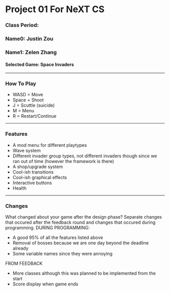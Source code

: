 # Project 01 For NeXT CS
### Class Period:
### Name0: Justin Zou
### Name1: Zelen Zhang
#### Selected Game: Space Invaders
---

### How To Play
- WASD = Move
- Space = Shoot
- J = Scuttle (suicide)
- M = Menu
- R = Restart/Continue

---

### Features
- A mod menu for different playtypes
- Wave system 
- Different invader group types, not different invaders though since we ran out of time (however the framework is there)
- A shop/upgrade system
- Cool-ish transitions
- Cool-ish graphical effects
- Interactive buttons
- Health


---

### Changes
What changed about your game after the design phase? Separate changes that occured after the feedback round and changes that occured during programming.
DURING PROGRAMMING:
- A good 95% of all the features listed above
- Removal of bosses because we are one day beyond the deadline already
- Some variable names since they were annoying

FROM FEEDBACK
- More classes although this was planned to be implemented from the start
- Score display when game ends
